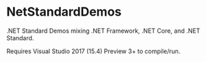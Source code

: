 # NetStandardDemos
.NET Standard Demos mixing .NET Framework, .NET Core, and .NET Standard.

Requires Visual Studio 2017 (15.4) Preview 3+ to compile/run.
